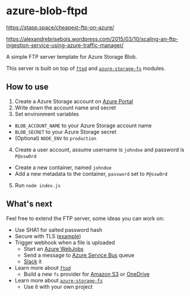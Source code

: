 azure-blob-ftpd
===============

https://stapp.space/cheapest-ftp-on-azure/


https://alexandrebrisebois.wordpress.com/2015/03/10/scaling-an-ftp-ingestion-service-using-azure-traffic-manager/




A simple FTP server template for Azure Storage Blob.

This server is built on top of [`ftpd`](https://www.npmjs.com/package/ftpd) and [`azure-storage-fs`](https://www.npmjs.com/package/azure-storage-fs) modules.

## How to use

1. Create a Azure Storage account on [Azure Portal](https://portal.azure.com/)
2. Write down the account name and secret
3. Set environment variables
  * `BLOB_ACCOUNT_NAME` to your Azure Storage account name
  * `BLOB_SECRET` to your Azure Storage secret
  * (Optional) `NODE_ENV` to `production`
4. Create a user account, assume username is `johndoe` and password is `P@ssw0rd`
  * Create a new container, named `johndoe`
  * Add a new metadata to the container, `password` set to `P@ssw0rd`
5. Run `node index.js`

## What's next

Feel free to extend the FTP server, some ideas you can work on:

* Use SHA1 for salted password hash
* Secure with TLS ([example](https://github.com/sstur/nodeftpd/blob/master/test.js))
* Trigger webhook when a file is uploaded
  * Start an [Azure WebJobs](https://azure.microsoft.com/en-us/documentation/articles/web-sites-create-web-jobs/)
  * Send a message to [Azure Service Bus](https://azure.microsoft.com/en-us/documentation/articles/service-bus-nodejs-how-to-use-queues/) queue
  * [Slack](https://api.slack.com/) it
* Learn more about [`ftpd`](https://www.npmjs.com/package/ftpd)
  * Build a new `fs` provider for [Amazon S3](https://aws.amazon.com/s3/) or [OneDrive](https://onedrive.com/)
* Learn more about [`azure-storage-fs`](https://www.npmjs.com/package/azure-storage-fs)
  * Use it with your own project
